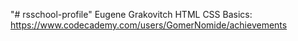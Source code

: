 "# rsschool-profile"
Eugene Grakovitch
HTML CSS Basics: https://www.codecademy.com/users/GomerNomide/achievements
